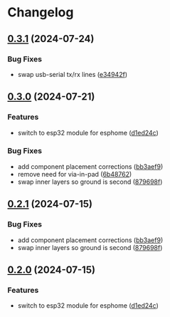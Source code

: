 # Changelog

## [0.3.1](https://github.com/mikesmitty/power-manifold/compare/esp32-mgmt-module-v0.3.0...esp32-mgmt-module-v0.3.1) (2024-07-24)


### Bug Fixes

* swap usb-serial tx/rx lines ([e34942f](https://github.com/mikesmitty/power-manifold/commit/e34942ff9244057d3cfc91cc099dd74c4e2bb375))

## [0.3.0](https://github.com/mikesmitty/power-manifold/compare/esp32-mgmt-module-v0.2.1...esp32-mgmt-module-v0.3.0) (2024-07-21)


### Features

* switch to esp32 module for esphome ([d1ed24c](https://github.com/mikesmitty/power-manifold/commit/d1ed24c92ee943834c0fbb2465e065f200968739))


### Bug Fixes

* add component placement corrections ([bb3aef9](https://github.com/mikesmitty/power-manifold/commit/bb3aef91995d44301430770a40b5e73cc654bb72))
* remove need for via-in-pad ([6b48762](https://github.com/mikesmitty/power-manifold/commit/6b487623b3acb45461e22c548fa441a30473531b))
* swap inner layers so ground is second ([879698f](https://github.com/mikesmitty/power-manifold/commit/879698f479b3502c7380f014c82883e7634416fc))

## [0.2.1](https://github.com/mikesmitty/power-manifold/compare/esp32-mgmt-module-v0.2.0...esp32-mgmt-module-v0.2.1) (2024-07-15)


### Bug Fixes

* add component placement corrections ([bb3aef9](https://github.com/mikesmitty/power-manifold/commit/bb3aef91995d44301430770a40b5e73cc654bb72))
* swap inner layers so ground is second ([879698f](https://github.com/mikesmitty/power-manifold/commit/879698f479b3502c7380f014c82883e7634416fc))

## [0.2.0](https://github.com/mikesmitty/power-manifold/compare/esp32-mgmt-module-v0.1.0...esp32-mgmt-module-v0.2.0) (2024-07-15)


### Features

* switch to esp32 module for esphome ([d1ed24c](https://github.com/mikesmitty/power-manifold/commit/d1ed24c92ee943834c0fbb2465e065f200968739))
